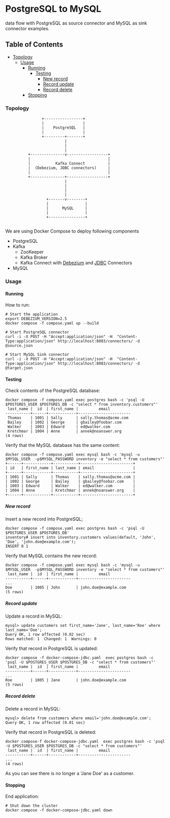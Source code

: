 # PostgreSQL to MySQL

data flow with PostgreSQL as source connector and MySQL as sink connector examples.

## Table of Contents

* [Topology](#topology)
    * [Usage](#usage)
        * [Running](#running)
          * [Testing](#testing)         
            * [New record](#new-record)
            * [Record update](#record-update)
            * [Record delete](#record-delete)
        * [Stopping](#stopping)


### Topology


```
                +-----------------+
                |                 |
                |    PostgreSQL   |
                |                 |
                +---------+-------+
                          |
                          |
                          |
          +---------------v------------------+
          |                                  |
          |           Kafka Connect          |
          |  (Debezium, JDBC connectors)     |
          |                                  |
          +---------------+------------------+
                          |
                          |
                          |
                          |
                  +-------v--------+
                  |                |
                  |      MySQL     |
                  |                |
                  +----------------+


```
We are using Docker Compose to deploy following components
* PostgreSQL
* Kafka
  * ZooKeeper
  * Kafka Broker
  * Kafka Connect with [Debezium](https://debezium.io/) and  [JDBC](https://github.com/confluentinc/kafka-connect-jdbc) Connectors
* MySQL

### Usage


#### Running
How to run:

```shell
# Start the application
export DEBEZIUM_VERSION=2.5
docker compose -f compose.yaml up --build

# Start PostgreSQL connector
curl -i -X POST -H "Accept:application/json" -H  "Content-Type:application/json" http://localhost:8083/connectors/ -d @source.json

# Start MySQL Sink connector
curl -i -X POST -H "Accept:application/json" -H  "Content-Type:application/json" http://localhost:8083/connectors/ -d @target.json

```

#### Testing

Check contents of the PostgreSQL database:

```shell
docker compose -f compose.yaml exec postgres bash -c 'psql -U $POSTGRES_USER $POSTGRES_DB -c "select * from inventory.customers"'
 last_name |  id  | first_name |         email         
-----------+------+------------+-----------------------
 Thomas    | 1001 | Sally      | sally.thomas@acme.com
 Bailey    | 1002 | George     | gbailey@foobar.com
 Walker    | 1003 | Edward     | ed@walker.com
 Kretchmar | 1004 | Anne       | annek@noanswer.org
(4 rows)
```

Verify that the MySQL database has the same content:

```shell
docker compose -f compose.yaml exec mysql bash -c 'mysql -u $MYSQL_USER  -p$MYSQL_PASSWORD inventory -e "select * from customers"'
+------+------------+-----------+-----------------------+
| id   | first_name | last_name | email                 |
+------+------------+-----------+-----------------------+
| 1001 | Sally      | Thomas    | sally.thomas@acme.com |
| 1002 | George     | Bailey    | gbailey@foobar.com    |
| 1003 | Edward     | Walker    | ed@walker.com         |
| 1004 | Anne       | Kretchmar | annek@noanswer.org    |
+------+------------+-----------+-----------------------+
```


##### New record

Insert a new record into PostgreSQL;
```shell
docker compose -f compose.yaml exec postgres bash -c 'psql -U $POSTGRES_USER $POSTGRES_DB'
inventory# insert into inventory.customers values(default, 'John', 'Doe', 'john.doe@example.com');
INSERT 0 1
```

Verify that MySQL contains the new record:

```shell
docker compose -f compose.yaml exec mysql bash -c 'mysql -u $MYSQL_USER  -p$MYSQL_PASSWORD inventory -e "select * from customers"'
 last_name |  id  | first_name |         email         
-----------+------+------------+-----------------------
...
Doe        | 1005 | John       | john.doe@example.com
(5 rows)
```

##### Record update

Update a record in MySQL:

```shell
mysql> update customers set first_name='Jane', last_name='Roe' where last_name='Doe';
Query OK, 1 row affected (0.02 sec)
Rows matched: 1  Changed: 1  Warnings: 0
```

Verify that record in PostgreSQL is updated:

```shell
docker compose -f docker-compose-jdbc.yaml  exec postgres bash -c 'psql -U $POSTGRES_USER $POSTGRES_DB -c "select * from customers"'
 last_name |  id  | first_name |         email         
-----------+------+------------+-----------------------
...
Roe        | 1005 | Jane       | john.doe@example.com
(5 rows)
```

##### Record delete

Delete a record in MySQL:

```shell
mysql> delete from customers where email='john.doe@example.com';
Query OK, 1 row affected (0.01 sec)
```

Verify that record in PostgreSQL is deleted:

```shell
docker compose-f docker-compose-jdbc.yaml  exec postgres bash -c 'psql -U $POSTGRES_USER $POSTGRES_DB -c "select * from customers"'
 last_name |  id  | first_name |         email         
-----------+------+------------+-----------------------
...
(4 rows)
```

As you can see there is no longer a 'Jane Doe' as a customer.


#### Stopping
End application:

```shell
# Shut down the cluster
docker compose -f docker-compose-jdbc.yaml down
```




